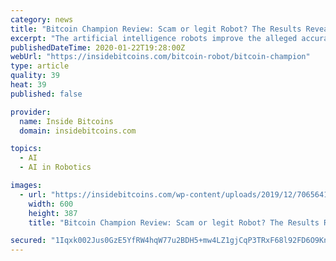 ```yaml
---
category: news
title: "Bitcoin Champion Review: Scam or legit Robot? The Results Revealed!"
excerpt: "The artificial intelligence robots improve the alleged accuracy while blockchain ensures a ... Here are tips to help you get the most out of this robot. Start small – A deposit of $250 is the best amount to start with as a beginner. Starting small will allow you the peace of mind to observe market trends and determine the best time to run ..."
publishedDateTime: 2020-01-22T19:28:00Z
webUrl: "https://insidebitcoins.com/bitcoin-robot/bitcoin-champion"
type: article
quality: 39
heat: 39
published: false

provider:
  name: Inside Bitcoins
  domain: insidebitcoins.com

topics:
  - AI
  - AI in Robotics

images:
  - url: "https://insidebitcoins.com/wp-content/uploads/2019/12/70656417-1519-47EF-8E22-E4E36735A13D.jpeg"
    width: 600
    height: 387
    title: "Bitcoin Champion Review: Scam or legit Robot? The Results Revealed!"

secured: "1Iqxk002Jus0GzE5YfRW4hqW77u2BDH5+mw4LZ1gjCqP3TRxF68l92FD6O9KnqOan26rskcVTuznvsT3c2Kj/uuFAq9ZWS+CspSGayko2zthpyTrNf2mHOnsjNJwaelB4ccDDSdr/UcFWqglHY3u6bRpslFv2/BjaVdpCs0AsKfys61GQQN26u8H9c+Mxx3G5tMfPgA0Rr/jekJywYWoRvvGwPNfKXc6UwbGXC+wCF136ccoohkabQV5clJ6jtysxj4/yJJ5k0O5xD6GzqNZqdFadctfEK04UOBJZuMwOjN2W4wdys6iY2Q8J3lxG4VmoeOIo9541ZlfqrgTey0RGmpD7/JgJIQFWkGTUfiVpk0ayD+ZGnF4adkUyubOWo5AdCJ4q8icgowQZLc7PfbtQfpYIYViiDo5VZdPHHskz1CkXDFtKo71E52v2CiN7JKhtkY3rz6sfcIIE1sCb73CWjtgYZSRm8TIJApugXNTcwg=;NZFFwATTsGyndqCEm4YHEg=="
---
```


